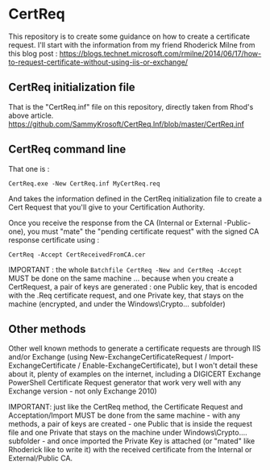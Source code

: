# CertReq
This repository is to create some guidance on how to create a certificate request.
I'll start with the information from my friend Rhoderick Milne from this blog post :
https://blogs.technet.microsoft.com/rmilne/2014/06/17/how-to-request-certificate-without-using-iis-or-exchange/

## CertReq initialization file
That is the "CertReq.inf" file on this repository, directly taken from Rhod's above article.
https://github.com/SammyKrosoft/CertReq.Inf/blob/master/CertReq.inf 

## CertReq command line
That one is :

```Batchfile
CertReq.exe -New CertReq.inf MyCertReq.req
```
And takes the information defined in the CertReq initialization file to create a Cert Request that you'll give to your Certification Authority.

Once you receive the response from the CA (Internal or External -Public- one), you must "mate" the "pending certificate request" with the signed CA response certificate using :

```Batchfile
CertReq -Accept CertReceivedFromCA.cer
```

IMPORTANT : the whole ```Batchfile CertReq -New and CertReq -Accept``` MUST be done on the same machine ... because when you create a CertRequest, a pair of keys are generated : one Public key, that is encoded with the .Req certificate request, and one Private key, that stays on the machine (encrypted, and under the Windows\Crypto\... subfolder)

## Other methods
Other well known methods to generate a certificate requests are through IIS and/or Exchange (using New-ExchangeCertificateRequest / Import-ExchangeCertificate / Enable-ExchangeCertificate), but I won't detail these about it, plenty of examples on the internet, including a DIGICERT Exchange PowerShell Certificate Request generator that work very well with any Exchange version - not only Exchange 2010)

IMPORTANT: just like the CertReq method, the Certificate Request and Acceptation/Import MUST be done from the same machine - with any methods, a pair of keys are created - one Public that is inside the request file and one Private that stays on the machine under Windows\Crypto\.... subfolder - and once imported the Private Key is attached (or "mated" like Rhoderick like to write it) with the received certificate from the Internal or External/Public CA.
